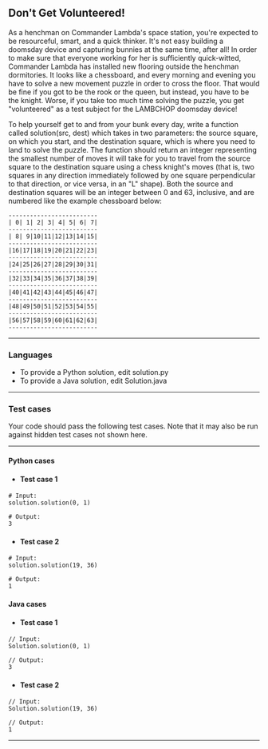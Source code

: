 ## Don't Get Volunteered!

As a henchman on Commander Lambda's space station, you're expected to be 
resourceful, smart, and a quick thinker. It's not easy building a doomsday 
device and capturing bunnies at the same time, after all! In order to make 
sure that everyone working for her is sufficiently quick-witted, Commander 
Lambda has installed new flooring outside the henchman dormitories. It looks 
like a chessboard, and every morning and evening you have to solve a new movement 
puzzle in order to cross the floor. That would be fine if you got to be the 
rook or the queen, but instead, you have to be the knight. Worse, if you take 
too much time solving the puzzle, you get "volunteered" as a test subject for
the LAMBCHOP doomsday device!

To help yourself get to and from your bunk every day, write a function called 
solution(src, dest) which takes in two parameters: the source square, on 
which you start, and the destination square, which is where you need to land 
to solve the puzzle.  The function should return an integer representing the 
smallest number of moves it will take for you to travel from the source square 
to the destination square using a chess knight's moves (that is, two squares in 
any direction immediately followed by one square perpendicular to that direction, 
or vice versa, in an "L" shape).  Both the source and destination squares will 
be an integer between 0 and 63, inclusive, and are numbered like the example 
chessboard below:

```
-------------------------
| 0| 1| 2| 3| 4| 5| 6| 7|
-------------------------
| 8| 9|10|11|12|13|14|15|
-------------------------
|16|17|18|19|20|21|22|23|
-------------------------
|24|25|26|27|28|29|30|31|
-------------------------
|32|33|34|35|36|37|38|39|
-------------------------
|40|41|42|43|44|45|46|47|
-------------------------
|48|49|50|51|52|53|54|55|
-------------------------
|56|57|58|59|60|61|62|63|
-------------------------
```

----

### Languages

* To provide a Python solution, edit solution.py
* To provide a Java solution, edit Solution.java

----

### Test cases

Your code should pass the following test cases.
Note that it may also be run against hidden test cases not shown here.

----

#### Python cases

* #### Test case 1
```
# Input:
solution.solution(0, 1)
```
```
# Output:
3
```

* #### Test case 2
```
# Input:
solution.solution(19, 36)
```
```
# Output:
1
```

#### Java cases

* #### Test case 1
```
// Input:
Solution.solution(0, 1)
```
```
// Output:
3
```

* #### Test case 2
```
// Input:
Solution.solution(19, 36)
```
```
// Output:
1
```

----
